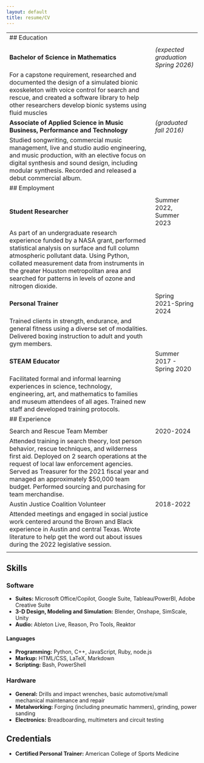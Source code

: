 ```yaml
---
layout: default
title: resume/CV
---
```

|                                                                                                                                                                                                                                                                                                                                                 |                                     |
|-------------------------------------------------------------------------------------------------------------------------------------------------------------------------------------------------------------------------------------------------------------------------------------------------------------------------------------------------|-------------------------------------|
| ## Education                                                                                                                                                                                                                                                                                                                                    |                                     |
|                                                                                                                                                                                                                                                                                                                                                 |                                     |
| **Bachelor of Science in Mathematics**                                                                                                                                                                                                                                                                                                          | *(expected graduation Spring 2026)* |
| For a capstone requirement, researched and documented the design of a simulated bionic exoskeleton with voice control for search and rescue, and created a software library to help other researchers develop bionic systems using fluid muscles                                                                                                |                                     |
| **Associate of Applied Science in Music Business, Performance and Technology**                                                                                                                                                                                                                                                                  | *(graduated fall 2016)*             |
| Studied songwriting, commercial music management, live and studio audio engineering, and music production, with an elective focus on digital synthesis and sound design, including modular synthesis. Recorded and released a debut commercial album.                                                                                           |                                     |
| ## Employment                                                                                                                                                                                                                                                                                                                                   |                                     |
|                                                                                                                                                                                                                                                                                                                                                 |                                     |
| **Student Researcher**                                                                                                                                                                                                                                                                                                                          | Summer 2022, Summer 2023            |
| As part of an undergraduate research experience funded by a NASA grant, performed statistical analysis on surface and full column atmospheric pollutant data. Using Python, collated measurement data from instruments in the greater Houston metropolitan area and searched for patterns in levels of ozone and nitrogen dioxide.              |                                     |
| **Personal Trainer**                                                                                                                                                                                                                                                                                                                            | Spring 2021-Spring 2024             |
| Trained clients in strength, endurance, and general fitness using a diverse set of modalities. Delivered boxing instruction to adult and youth gym members.                                                                                                                                                                                     |                                     |
| **STEAM Educator**                                                                                                                                                                                                                                                                                                                              | Summer 2017 - Spring 2020           |
| Facilitated formal and informal learning experiences in science, technology, engineering, art, and mathematics to families and museum attendees of all ages. Trained new staff and developed training protocols.                                                                                                                                |                                     |
| ## Experience                                                                                                                                                                                                                                                                                                                                   |                                     |
|                                                                                                                                                                                                                                                                                                                                                 |                                     |
| Search and Rescue Team Member                                                                                                                                                                                                                                                                                                                   | 2020-2024                           |
| Attended training in search theory, lost person behavior, rescue techniques, and wilderness first aid. Deployed on 2 search operations at the request of local law enforcement agencies. Served as Treasurer for the 2021 fiscal year and managed an approximately $50,000 team budget. Performed sourcing and purchasing for team merchandise. |                                     |
| Austin Justice Coalition Volunteer                                                                                                                                                                                                                                                                                                              | 2018-2022                           |
| Attended meetings and engaged in social justice work centered around the Brown and Black experience in Austin and central Texas. Wrote literature to help get the word out about issues during the 2022 legislative session.                                                                                                                    |                                     |
|                                                                                                                                                                                                                                                                                                                                                 |                                     |


Skills
------

### Software

- **Suites:** Microsoft Office/Copilot, Google Suite, Tableau/PowerBI, Adobe Creative Suite
- **3-D Design, Modeling and Simulation:** Blender, Onshape, SimScale, Unity
- **Audio:** Ableton Live, Reason, Pro Tools, Reaktor

#### Languages

- **Programming:** Python, C++, JavaScript, Ruby, node.js
- **Markup:** HTML/CSS, LaTeX, Markdown
- **Scripting:** Bash, PowerShell

### Hardware
- **General:** Drills and impact wrenches, basic automotive/small mechanical maintenance and repair
- **Metalworking:** Forging (including pneumatic hammers), grinding, power sanding
- **Electronics:** Breadboarding, multimeters and circuit testing

Credentials
-----------
- **Certified Personal Trainer:** American College of Sports Medicine